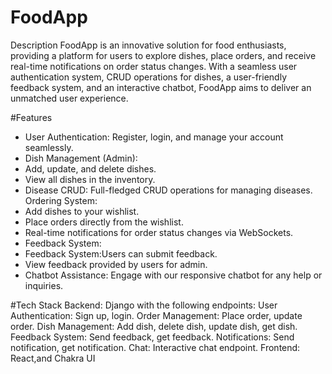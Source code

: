 # FoodApp
Description
FoodApp is an innovative solution for food enthusiasts, providing a platform for users to explore dishes, place orders, and receive real-time notifications on order status changes. With a seamless user authentication system, CRUD operations for dishes, a user-friendly feedback system, and an interactive chatbot, FoodApp aims to deliver an unmatched user experience.

#Features
<ul>
<li>User Authentication: Register, login, and manage your account seamlessly.</li>
<li>Dish Management (Admin):</li>
<li>Add, update, and delete dishes.</li>
<li>View all dishes in the inventory.</li>
<li>Disease CRUD: Full-fledged CRUD operations for managing diseases.</li
<li>Ordering System:</li>
<li>Add dishes to your wishlist.</li>
<li>Place orders directly from the wishlist.</li>
<li>Real-time notifications for order status changes via WebSockets.</li>
<li>Feedback System:</li>
<li>Feedback System:Users can submit feedback.</li>
<li>View feedback provided by  users for admin. </li>
<li>Chatbot Assistance: Engage with our responsive chatbot for any help or inquiries.</li>
</ul>  
#Tech Stack
Backend: Django with the following endpoints:
User Authentication: Sign up, login.
Order Management: Place order, update order.
Dish Management: Add dish, delete dish, update dish, get dish.
Feedback System: Send feedback, get feedback.
Notifications: Send notification, get notification.
Chat: Interactive chat endpoint.
Frontend: React,and Chakra UI


